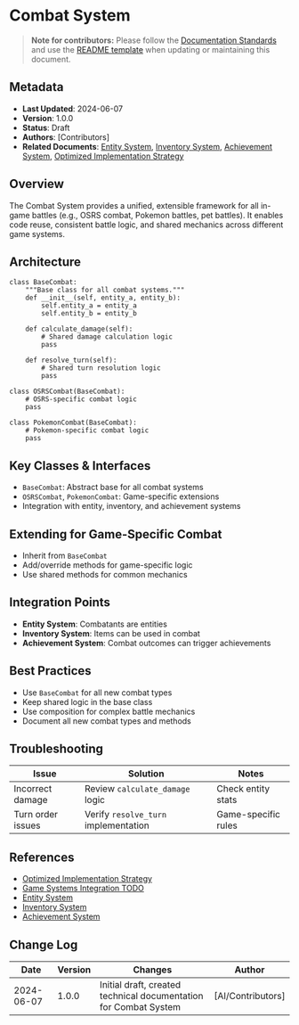 # Combat System

> **Note for contributors:** Please follow the [Documentation Standards](../../guides/documentation/standards.md) and use the [README template](../../templates/README-template.md) when updating or maintaining this document.

## Metadata
- **Last Updated**: 2024-06-07
- **Version**: 1.0.0
- **Status**: Draft
- **Authors**: [Contributors]
- **Related Documents**: [Entity System](../entity/README.md), [Inventory System](../inventory/README.md), [Achievement System](../achievement/README.md), [Optimized Implementation Strategy](../../../notes/optimized_implementation.md)

## Overview

The Combat System provides a unified, extensible framework for all in-game battles (e.g., OSRS combat, Pokemon battles, pet battles). It enables code reuse, consistent battle logic, and shared mechanics across different game systems.

## Architecture

```
class BaseCombat:
    """Base class for all combat systems."""
    def __init__(self, entity_a, entity_b):
        self.entity_a = entity_a
        self.entity_b = entity_b

    def calculate_damage(self):
        # Shared damage calculation logic
        pass

    def resolve_turn(self):
        # Shared turn resolution logic
        pass

class OSRSCombat(BaseCombat):
    # OSRS-specific combat logic
    pass

class PokemonCombat(BaseCombat):
    # Pokemon-specific combat logic
    pass
```

## Key Classes & Interfaces
- `BaseCombat`: Abstract base for all combat systems
- `OSRSCombat`, `PokemonCombat`: Game-specific extensions
- Integration with entity, inventory, and achievement systems

## Extending for Game-Specific Combat
- Inherit from `BaseCombat`
- Add/override methods for game-specific logic
- Use shared methods for common mechanics

## Integration Points
- **Entity System**: Combatants are entities
- **Inventory System**: Items can be used in combat
- **Achievement System**: Combat outcomes can trigger achievements

## Best Practices
- Use `BaseCombat` for all new combat types
- Keep shared logic in the base class
- Use composition for complex battle mechanics
- Document all new combat types and methods

## Troubleshooting
| Issue | Solution | Notes |
|-------|----------|-------|
| Incorrect damage | Review `calculate_damage` logic | Check entity stats |
| Turn order issues | Verify `resolve_turn` implementation | Game-specific rules |

## References
- [Optimized Implementation Strategy](../../../notes/optimized_implementation.md)
- [Game Systems Integration TODO](../../../notes/game_systems_integration_todo.md)
- [Entity System](../entity/README.md)
- [Inventory System](../inventory/README.md)
- [Achievement System](../achievement/README.md)

## Change Log
| Date | Version | Changes | Author |
|------|---------|---------|--------|
| 2024-06-07 | 1.0.0 | Initial draft, created technical documentation for Combat System | [AI/Contributors] | 